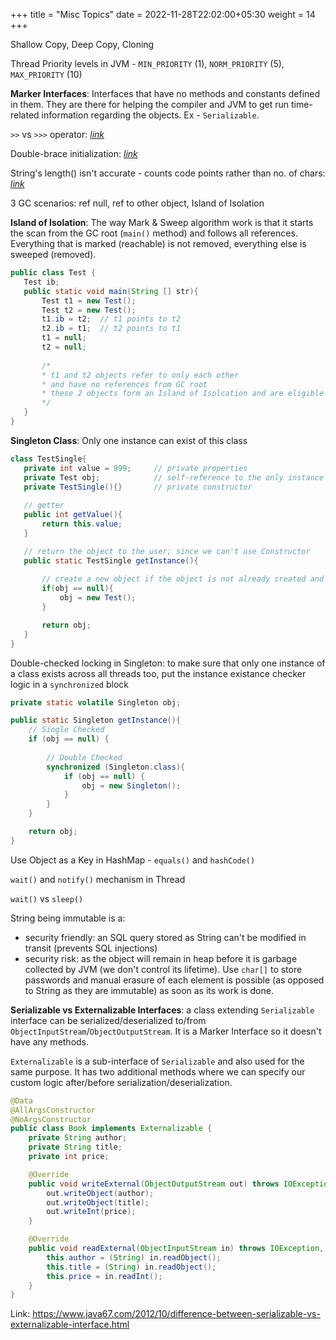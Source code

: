 +++
title = "Misc Topics"
date =  2022-11-28T22:02:00+05:30
weight = 14
+++

Shallow Copy, Deep Copy, Cloning

Thread Priority levels in JVM - `MIN_PRIORITY` (1), `NORM_PRIORITY` (5), `MAX_PRIORITY` (10)

**Marker Interfaces**: Interfaces that have no methods and constants defined in them. They are there for helping the compiler and JVM to get run time-related information regarding the objects. Ex - `Serializable`.

`>>` vs `>>>` operator: [_link_](https://www.interviewbit.com/java-interview-questions/#difference-between-and-operators-in-java)


Double-brace initialization: [_link_](https://www.interviewbit.com/java-interview-questions/#explain-double-brace-initialization-in-java)

String's length() isn't accurate - counts code points rather than no. of chars: [_link_](https://www.interviewbit.com/java-interview-questions/#why-is-string-length-not-accurate)

3 GC scenarios: ref null, ref to other object, Island of Isolation

**Island of Isolation**: The way Mark & Sweep algorithm work is that it starts the scan from the GC root (`main()` method) and follows all references. Everything that is marked (reachable) is not removed, everything else is sweeped (removed).

```java
public class Test {
   Test ib;    
   public static void main(String [] str){
       Test t1 = new Test();
       Test t2 = new Test();
       t1.ib = t2; 	// t1 points to t2
       t2.ib = t1; 	// t2 points to t1
       t1 = null;
       t2 = null;
       
       /* 
       * t1 and t2 objects refer to only each other 
       * and have no references from GC root
       * these 2 objects form an Island of Isolcation and are eligible for GC
       */
   }
}
```

**Singleton Class**: Only one instance can exist of this class
```java
class TestSingle{
   private int value = 999;		// private properties
   private Test obj;			// self-reference to the only instance
   private TestSingle(){}		// private constructor
   
   // getter
   public int getValue(){
       return this.value;
   }

   // return the object to the user; since we can't use Constructor
   public static TestSingle getInstance(){
       
       // create a new object if the object is not already created and return the object
       if(obj == null){
           obj = new Test();
       }

       return obj;
   }
}
``` 

Double-checked locking in Singleton: to make sure that only one instance of a class exists across all threads too, put the instance existance checker logic in a `synchronized` block
```java
private static volatile Singleton obj;

public static Singleton getInstance(){ 
    // Single Checked
    if (obj == null) {
        
        // Double Checked
        synchronized (Singleton.class){
            if (obj == null) {
                obj = new Singleton();
            }
        }
    }

    return obj;
}
```

Use Object as a Key in HashMap - `equals()` and `hashCode()`

`wait()` and `notify()` mechanism in Thread

`wait()` vs `sleep()`

String being immutable is a:
- security friendly: an SQL query stored as String can't be modified in transit (prevents SQL injections)
- security risk: as the object will remain in heap before it is garbage collected by JVM (we don't control its lifetime).
Use `char[]` to store passwords and manual erasure of each element is possible (as opposed to String as they are immutable) as soon as its work is done.

**Serializable vs Externalizable Interfaces**: a class extending `Serializable` interface can be serialized/deserialized to/from `ObjectInputStream`/`ObjectOutputStream`. It is a Marker Interface so it doesn't have any methods.

`Externalizable` is a sub-interface of `Serializable` and also used for the same purpose. It has two additional methods where we can specify our custom logic after/before serialization/deserialization.

```java
@Data
@AllArgsConstructor
@NoArgsConstructor
public class Book implements Externalizable {
    private String author;
    private String title;
    private int price;

    @Override
    public void writeExternal(ObjectOutputStream out) throws IOException {
        out.writeObject(author);
        out.writeObject(title);
        out.writeInt(price);
    }

    @Override
    public void readExternal(ObjectInputStream in) throws IOException, ClassNotFoundException {
        this.author = (String) in.readObject();
        this.title = (String) in.readObject();
        this.price = in.readInt();
    }
}
```

Link: https://www.java67.com/2012/10/difference-between-serializable-vs-externalizable-interface.html